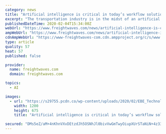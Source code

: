 ```yaml
---
category: news
title: "Artificial intelligence is critical in today’s workflow solutions"
excerpt: "The transportation industry is in the midst of an artificial intelligence (AI) renaissance. Everything from workflow solutions to fleet management and financial decisions can be streamlined using an AI-based automated content management system (CMS). A CMS is a software application that is used to manage a company’s digital content."
publishedDateTime: 2020-02-04T15:34:00Z
webUrl: "https://www.freightwaves.com/news/artificial-intelligence-is-critical-in-todays-workflow-solutions"
ampWebUrl: "https://www.freightwaves.com/news/artificial-intelligence-is-critical-in-todays-workflow-solutions/amp"
cdnAmpWebUrl: "https://www-freightwaves-com.cdn.ampproject.org/c/s/www.freightwaves.com/news/artificial-intelligence-is-critical-in-todays-workflow-solutions/amp"
type: article
quality: 57
heat: 57
published: false

provider:
  name: freightwaves.com
  domain: freightwaves.com

topics:
  - AI

images:
  - url: "https://s29755.pcdn.co/wp-content/uploads/2020/02/EBE_Technologies_4.jpg"
    width: 1200
    height: 675
    title: "Artificial intelligence is critical in today’s workflow solutions"

secured: "DMs5eZ/aM+4nKhnVXvDEtzdJh5OSNhJl0bivVwGmTwyOiupXUrSTaNiN+4z33xneo4DEwb462uUGvgjRVzgzoWQcPA/5BA7pAjfOpdQriqrKQyLG9y7YQukuiQsmlrN3z/KncDV3Qmnu7ugNeywS4Uw76vPKbSoLkw0l9s7hMR9qDFtnWBM7YQnPvEVsFyyW5voOVIGgJuAo7CjzAtUTYiU5YIS/IIduL38hrPoDFkBgZaIriQaiWuWIRHChwGYnpz5gWcWUVMjn8AGfaohB3YgmVrBNhxziJXcgV6FDQTZ+iihCvMMtny6t4D+AO8+I;wAI/bD41NZ2pJSiOxqLpww=="
---
```



